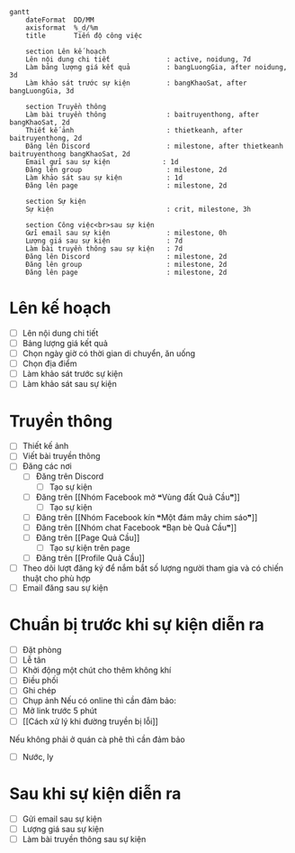 ```mermaid
gantt
    dateFormat  DD/MM
    axisformat  %_d/%m
    title       Tiến độ công việc

    section Lên kế hoạch
    Lên nội dung chi tiết              : active, noidung, 7d
    Làm bảng lượng giá kết quả         : bangLuongGia, after noidung, 3d
    Làm khảo sát trước sự kiện         : bangKhaoSat, after bangLuongGia, 3d

    section Truyền thông
    Làm bài truyền thông               : baitruyenthong, after bangKhaoSat, 2d
    Thiết kế ảnh                       : thietkeanh, after baitruyenthong, 2d
    Đăng lên Discord                   : milestone, after thietkeanh baitruyenthong bangKhaoSat, 2d
    Email gửi sau sự kiện             : 1d
    Đăng lên group                     : milestone, 2d
    Làm khảo sát sau sự kiện           : 1d
    Đăng lên page                      : milestone, 2d
    
    section Sự kiện
	Sự kiện                            : crit, milestone, 3h

    section Công việc<br>sau sự kiện
    Gửi email sau sự kiện              : milestone, 0h
	Lượng giá sau sự kiện              : 7d
	Làm bài truyền thông sau sự kiện   : 7d
    Đăng lên Discord                   : milestone, 2d
    Đăng lên group                     : milestone, 2d
    Đăng lên page                      : milestone, 2d
```
# Lên kế hoạch
- [ ] Lên nội dung chi tiết
- [ ] Bảng lượng giá kết quả
- [ ] Chọn ngày giờ có thời gian di chuyển, ăn uống 
- [ ] Chọn địa điểm
- [ ] Làm khảo sát trước sự kiện
- [ ] Làm khảo sát sau sự kiện                  
# Truyền thông
- [ ] Thiết kế ảnh
- [ ] Viết bài truyền thông
- [ ] Đăng các nơi
	- [ ] Đăng trên Discord
		- [ ] Tạo sự kiện
	- [ ] Đăng trên [[Nhóm Facebook mở ❝Vùng đất Quả Cầu❞]]
		- [ ] Tạo sự kiện
	- [ ] Đăng trên [[Nhóm Facebook kín ❝Một đám mây chim sáo❞]]
	- [ ] Đăng trên [[Nhóm chat Facebook ❝Bạn bè Quả Cầu❞]]
	- [ ] Đăng trên [[Page Quả Cầu]]
		- [ ] Tạo sự kiện trên page
	- [ ] Đăng trên [[Profile Quả Cầu]] 
- [ ] Theo dõi lượt đăng ký để nắm bắt số lượng người tham gia và có chiến thuật cho phù hợp
- [ ] Email đăng sau sự kiện
# Chuẩn bị trước khi sự kiện diễn ra
- [ ] Đặt phòng 
- [ ] Lễ tân
- [ ] Khởi động một chút cho thêm không khí 
- [ ] Điều phối
- [ ] Ghi chép
- [ ] Chụp ảnh
Nếu có online thì cần đảm bảo:                  
- [ ] Mở link trước 5 phút 
- [ ] [[Cách xử lý khi đường truyền bị lỗi]]

Nếu không phải ở quán cà phê thì cần đảm bảo
- [ ] Nước, ly
# Sau khi sự kiện diễn ra
- [ ] Gửi email sau sự kiện
- [ ] Lượng giá sau sự kiện
- [ ] Làm bài truyền thông sau sự kiện
